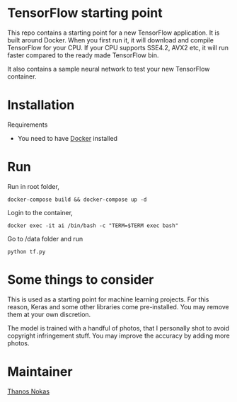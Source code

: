 # TensorFlow starting point

This repo contains a starting point for a new TensorFlow application.
It is built around Docker. When you first run it, it will download and
compile TensorFlow for your CPU. If your CPU supports SSE4.2, AVX2 etc,
it will run faster compared to the ready made TensorFlow bin.

It also contains a sample neural network to test your new TensorFlow
container.

# Installation
Requirements
- You need to have [Docker](https://docs.docker.com/engine/installation/) installed

# Run

Run in root folder,
~~~~
docker-compose build && docker-compose up -d
~~~~

Login to the container,
~~~~
docker exec -it ai /bin/bash -c "TERM=$TERM exec bash"
~~~~

Go to /data folder and run
~~~~
python tf.py
~~~~

# Some things to consider

This is used as a starting point for machine learning projects. For this reason,
Keras and some other libraries come pre-installed. You may remove them at your
own discretion.

The model is trained with a handful of photos, that I personally shot to avoid copyright infringement stuff. You may improve the accuracy by adding more photos.

# Maintainer
[Thanos Nokas](https://www.linkedin.com/in/thanosnokas)